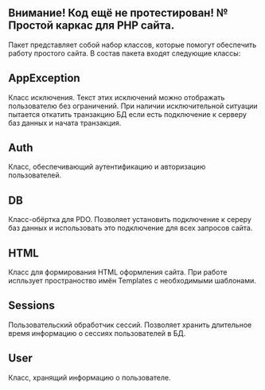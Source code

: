 **Внимание! Код ещё не протестирован!**
№ Простой каркас для PHP сайта.
---
Пакет представляет собой набор классов, которые помогут обеспечить работу простого сайта.
В состав пакета входят следующие классы:
## AppException
Класс исключения. Текст этих исключений можно отображать пользователю без ограничений.
При наличии исключительной ситуации пытается откатить транзакцию БД если есть подключение к серверу баз данных и начата транзакция.
## Auth
Класс, обеспечивающий аутентификацию и авторизацию пользователей.
## DB
Класс-обёртка для PDO. Позволяет установить подключение к сереру баз данных и использовать это подключение для всех запросов сайта.
## HTML
Класс для формирования HTML оформления сайта. При работе испльзует пространоство имён Templates с необходимыми шаблонами.
## Sessions
Пользовательский обработчик сессий. Позволяет хранить длительное время информацию о сессиях пользователей в БД.
## User
Класс, хранящий информацию о пользователе.